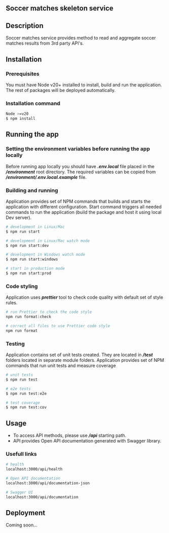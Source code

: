 
## Soccer matches skeleton service

## Description
Soccer matches service provides method to read and aggregate soccer matches results from 3rd party API's.

## Installation
### Prerequisites
You must have Node v20+ installed to install, build and run the application.
The rest of packages will be deployed automatically.

### Installation command
```bash
Node >=v20
$ npm install
```

## Running the app
### Setting the environment variables before running the app locally
Before running app locally you should have ***.env.local*** file placed in the ***/environment*** root directory.
The required variables can be copied from ***/environment/.env.local.example*** file.

### Building and running
Application provides set of NPM commands that builds and starts the application with different configuration.
Start command triggers all needed commands to run the application (build the package and host it using local Dev server).

```bash
# development in Linux/Mac
$ npm run start

# development in Linux/Mac watch mode
$ npm run start:dev

# development in Windows watch mode
$ npm run start:windows

# start in production mode
$ npm run start:prod
```

### Code styling
Application uses ***prettier*** tool to check code quality with default set of style rules.

```bash
# run Prettier to check the code style
npm run format:check

# correct all files to use Prettier code style
npm run format
```

### Testing
Application contains set of unit tests created. They are located in ***/test*** folders located in separate module folders.
Application provides set of NPM commands that run unit tests and measure coverage

```bash
# unit tests
$ npm run test

# e2e tests
$ npm run test:e2e

# test coverage
$ npm run test:cov
```

## Usage
- To access API methods, please use ***/api*** starting path.
- API provides Open API documentation generated with Swagger library.

### Usefull links

```bash
# health
localhost:3000/api/health
```
```bash
# Open API documentation
localhost:3000/api/documentation-json
```
```bash
# Swagger UI
localhost:3000/api/documentation
```


## Deployment
Coming soon...
